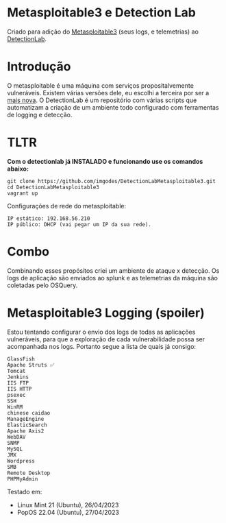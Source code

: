 # Metasploitable3 e Detection Lab
Criado para adição do [Metasploitable3](https://github.com/rapid7/metasploitable3) (seus logs, e telemetrias) ao [DetectionLab](https://detectionlab.network/).

# Introdução
O metasploitable é uma máquina com serviços propositalvemente vulneráveis. Existem várias versões dele, eu escolhi a terceira por ser a [mais nova](https://github.com/rapid7/metasploitable3/wiki#differences-between-metasploitable-3-and-the-older-versions).
O DetectionLab é um repositório com várias scripts que automatizam a criação de um ambiente todo configurado com ferramentas de logging e detecção.

# TLTR
**Com o detectionlab já INSTALADO e funcionando use os comandos abaixo:**
```
git clone https://github.com/imgodes/DetectionLabMetasploitable3.git
cd DetectionLabMetasploitable3
vagrant up
```
Configurações de rede do metasploitable:

```
IP estático: 192.168.56.210
IP público: DHCP (vai pegar um IP da sua rede).
```

# Combo
Combinando esses propósitos criei um ambiente de ataque x detecção. 
Os logs de aplicação são enviados ao splunk e as telemetrias da máquina são coletadas pelo OSQuery.

# Metasploitable3 Logging (spoiler)
Estou tentando configurar o envio dos logs de todas as aplicações vulneráveis, para que a exploração de cada vulnerabilidade possa ser acompanhada nos logs. Portanto segue a lista de quais já consigo:

    GlassFish
    Apache Struts ✅
    Tomcat
    Jenkins
    IIS FTP
    IIS HTTP
    psexec
    SSH
    WinRM
    chinese caidao
    ManageEngine
    ElasticSearch
    Apache Axis2
    WebDAV
    SNMP
    MySQL
    JMX
    Wordpress
    SMB
    Remote Desktop
    PHPMyAdmin

Testado em:
- Linux Mint 21 (Ubuntu), 26/04/2023
- PopOS 22.04 (Ubuntu), 27/04/2023
